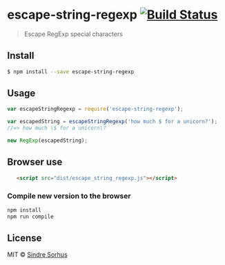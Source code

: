 # escape-string-regexp [![Build Status](https://travis-ci.org/sindresorhus/escape-string-regexp.svg?branch=master)](https://travis-ci.org/sindresorhus/escape-string-regexp)

> Escape RegExp special characters


## Install

```sh
$ npm install --save escape-string-regexp
```


## Usage

```js
var escapeStringRegexp = require('escape-string-regexp');

var escapedString = escapeStringRegexp('how much $ for a unicorn?');
//=> how much \$ for a unicorn\?

new RegExp(escapedString);
```

## Browser use

```html
   <script src="dist/escape_string_regexp.js"></script>
```

### Compile new version to the browser

```sh
npm install
npm run compile
```

## License

MIT © [Sindre Sorhus](http://sindresorhus.com)
